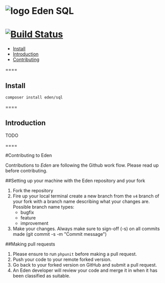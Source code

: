 ![logo](http://eden.openovate.com/assets/images/cloud-social.png) Eden SQL
====
[![Build Status](https://api.travis-ci.org/Eden-PHP/Sql.png)](https://travis-ci.org/Eden-PHP/Sql)
====

- [Install](#install)
- [Introduction](#intro)
- [Contributing](#contributing)

====

<a name="install"></a>
## Install

`composer install eden/sql`

====

<a name="intro"></a>
## Introduction

TODO

====

<a name="contributing"></a>
#Contributing to Eden

Contributions to *Eden* are following the Github work flow. Please read up before contributing.

##Setting up your machine with the Eden repository and your fork

1. Fork the repository
2. Fire up your local terminal create a new branch from the `v4` branch of your 
fork with a branch name describing what your changes are. 
 Possible branch name types:
    - bugfix
    - feature
    - improvement
3. Make your changes. Always make sure to sign-off (-s) on all commits made (git commit -s -m "Commit message")

##Making pull requests

1. Please ensure to run `phpunit` before making a pull request.
2. Push your code to your remote forked version.
3. Go back to your forked version on GitHub and submit a pull request.
4. An Eden developer will review your code and merge it in when it has been classified as suitable.